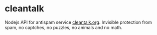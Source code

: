 # cleantalk
Nodejs API for antispam service [cleantalk.org](cleantalk.org). Invisible protection from spam, no captches, no puzzles, no animals and no math.
